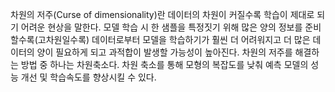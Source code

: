 차원의 저주(Curse of dimensionality)란 데이터의 차원이 커질수록 학습이 제대로 되기 어려운 현상을 말한다. 모델 학습 시 한 샘플을 특정짓기 위해 많은 양의 정보를 준비할수록(고차원일수록) 데이터로부터 모델을 학습하기가 훨씬 더 어려워지고 더 많은 데이터의 양이 필요하게 되고 과적합이 발생할 가능성이 높아진다. 차원의 저주를 해결하는 방법 중 하나는 차원축소다. 차원 축소를 통해 모형의 복잡도를 낮춰 예측 모델의 성능 개선 및 학습속도를 향상시킬 수 있다.







